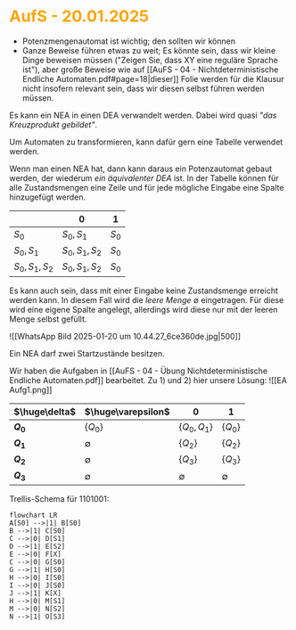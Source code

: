# <font color = "orange">AufS - 20.01.2025</font>
- Potenzmengenautomat ist wichtig; den sollten wir können
- Ganze Beweise führen etwas zu weit; Es könnte sein, dass wir kleine Dinge beweisen müssen ("Zeigen Sie, dass XY eine reguläre Sprache ist"), aber große Beweise wie auf [[AuFS - 04 - Nichtdeterministische Endliche Automaten.pdf#page=18|dieser]] Folie werden für die Klausur nicht insofern relevant sein, dass wir diesen selbst führen werden müssen.

Es kann ein NEA in einen DEA verwandelt werden. Dabei wird quasi *"das Kreuzprodukt gebildet"*. 

Um Automaten zu transformieren, kann dafür gern eine Tabelle verwendet werden.

Wenn man einen NEA hat, dann kann daraus ein Potenzautomat gebaut werden, der wiederum *ein äquivalenter DEA* ist. 
In der Tabelle können für alle Zustandsmengen eine Zeile und für jede mögliche Eingabe eine Spalte hinzugefügt werden.

|               | $0$           | $1$   |
| ------------- | ------------- | ----- |
| $S_0$         | $S_0,S_1$     | $S_0$ |
| $S_0,S_1$     | $S_0,S_1,S_2$ | $S_0$ |
| $S_0,S_1,S_2$ | $S_0,S_1,S_2$ | $S_0$ |
Es kann auch sein, dass mit einer Eingabe keine Zustandsmenge erreicht werden kann. In diesem Fall wird die *leere Menge* $\emptyset$ eingetragen. Für diese wird eine eigene Spalte angelegt, allerdings wird diese nur mit der leeren Menge selbst gefüllt.

![[WhatsApp Bild 2025-01-20 um 10.44.27_6ce360de.jpg|500]]

Ein NEA darf zwei Startzustände besitzen.

Wir haben die Aufgaben in [[AuFS - 04 - Übung Nichtdeterministische Endliche Automaten.pdf]] bearbeitet. Zu 1) und 2) hier unsere Lösung:
![[EA Aufg1.png]]


| **$\huge\delta$** | **$\huge\varepsilon$** | **$0$**     | **$1$**     |
| ----------------- | ---------------------- | ----------- | ----------- |
| **$Q_0$**         | {$Q_0$}                | {$Q_0,Q_1$} | {$Q_0$}     |
| **$Q_1$**         | $\emptyset$            | {$Q_2$}     | {$Q_2$}     |
| **$Q_2$**         | $\emptyset$            | {$Q_3$}     | {$Q_3$}     |
| **$Q_3$**         | $\emptyset$            | $\emptyset$ | $\emptyset$ |

Trellis-Schema für $1101001$:
```mermaid
flowchart LR
A[S0] -->|1| B[S0]
B -->|1| C[S0]
C -->|0| D[S1]
D -->|1| E[S2]
E -->|0| F[X]
C -->|0| G[S0]
G -->|1| H[S0]
H -->|0| I[S0]
I -->|0| J[S0]
J -->|1| K[X]
H -->|0| M[S1]
M -->|0| N[S2]
N -->|1| O[S3]
```

